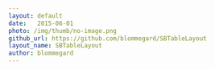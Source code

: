 ```yaml
---
layout: default
date:   2015-06-01
photo: /img/thumb/no-image.png
github_url: https://github.com/blommegard/SBTableLayout
layout_name: SBTableLayout
author: blommegard
---
```

